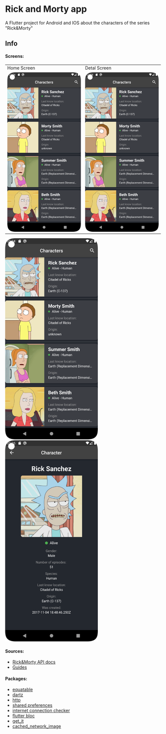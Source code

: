 # Rick and Morty app

A Flutter project for Android and IOS about the characters of the series "Rick&Morty"

## Info

#### Screens:

<table>
  <tr>
    <td>Home Screen</td>
     <td>Detal Screen</td>
  </tr>
  <tr>
    <td><img src="https://raw.githubusercontent.com/dissyCRZ/rick_and_morty_mobile_app/main/screenshots/Screenshot_HomePage.png" width="300"> </td>
    <td><img src="https://raw.githubusercontent.com/dissyCRZ/rick_and_morty_mobile_app/main/screenshots/Screenshot_HomePage.png" width="300"> </td>
  </tr>
 </table>

<img src="https://raw.githubusercontent.com/dissyCRZ/rick_and_morty_mobile_app/main/screenshots/Screenshot_HomePage.png" width="300" /> 
<img src="https://raw.githubusercontent.com/dissyCRZ/rick_and_morty_mobile_app/main/screenshots/Screenshot_DetalPage.png" width="300" />

#### Sources:

- [Rick&Morty API docs](https://rickandmortyapi.com/documentation/#rest)
- [Guides](https://www.youtube.com/watch?v=fbG4lA4Pq4w&ab_channel=KonstantinKokorin)

#### Packages:

- [equatable](https://pub.dev/packages/equatable)
- [dartz](https://pub.dev/packages/dartz)
- [http](https://pub.dev/packages/http)
- [shared preferences](https://pub.dev/packages/shared_preferences)
- [internet connection checker](https://pub.dev/packages/internet_connection_checker)
- [flutter bloc](https://pub.dev/packages/flutter_bloc)
- [get_it](https://pub.dev/packages/get_it)
- [cached_network_image](https://pub.dev/packages/cached_network_image)

